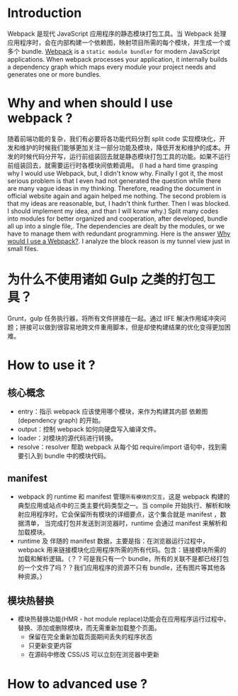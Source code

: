 # Introduction
Webpack 是现代 JavaScript 应用程序的静态模块打包工具。当 Webpack 处理应用程序时，会在内部构建一个依赖图，映射项目所需的每个模块，并生成一个或多个 bundle.
[Webpack](https://webpack.js.org/) is a `static module bundler` for modern JavaScript applications. When webpack processes your application, it internally builds a dependency graph which maps every module your project needs and generates one or more bundles.


# Why and when should I use webpack ?
随着前端功能的复杂，我们有必要将各功能代码分割 split code 实现模块化，开发和维护的时候我们能够更加关注一部分功能及模块，降低开发和维护的成本。开发的时候代码分开写，运行前组装回去就是静态模块打包工具的功能。如果不运行前组装回去，就需要运行时各模块间依赖调用。
(I had a hard time grasping why I would use Webpack, but, I didn't know why. 
Finally I got it, the most serious problem is that I even had not generated the question while there are many vague ideas in my thinking. Therefore, reading the document in official website again and again helped me nothing.
The second problem is that my ideas are reasonable, but, I hadn't think further. Then I was blocked. I should implement my idea, and than I will konw why.)
Split many codes into modules for better organized and cooperation, after developed, bundle all up into a single file,. The dependencies are dealt by the modules, or we have to manage them with redundant programming. Here is the answer [Why would I use a Webpack?](http://tinselcity.net/whys/packers). I analyze the block reason is my tunnel view just in small files.

# 为什么不使用诸如 Gulp 之类的打包工具？
Grunt，gulp 任务执行器，将所有文件拼接在一起。通过 IIFE 解决作用域冲突问题；拼接可以做到很容易地跨文件重用脚本，但是却使构建结果的优化变得更加困难。

# How to use it ?
## 核心概念
* entry：指示 webpack 应该使用哪个模块，来作为构建其内部 依赖图(dependency graph) 的开始。
* output：控制 webpack 如何向硬盘写入编译文件。
* loader：对模块的源代码进行转换。
* resolve：resolver 帮助 webpack 从每个如 require/import 语句中，找到需要引入到 bundle 中的模块代码。

## manifest
* webpack 的 runtime 和 manifest 管理`所有模块的交互`，这是 webpack 构建的典型应用或站点中的三类主要代码类型之一。当 compile 开始执行、解析和映射应用程序时，它会保留所有模块的详细要点，这个集合就是 manifest ，数据清单， 当完成打包并发送到浏览器时，runtime 会通过 manifest 来解析和加载模块。
* runtime 及 伴随的 manifest 数据，主要是指：在浏览器运行过程中，webpack 用来链接模块化应用程序所需的所有代码。包含：链接模块所需的加载和解析逻辑。（？？可是我只有一个 bundle，所有的关联不是都已经打包的一个文件了吗？？我们应用程序的资源不只有 bundle，还有图片等其他各种资源。）

## 模块热替换
* 模块热替换功能(HMR - hot module replace)功能会在应用程序运行过程中，替换、添加或删除模块，而无需重新加载整个页面。
  * 保留在完全重新加载页面期间丢失的程序状态
  * 只更新变更内容
  * 在源码中修改 CSS/JS 可以立刻在浏览器中更新

# How to advanced use ?
